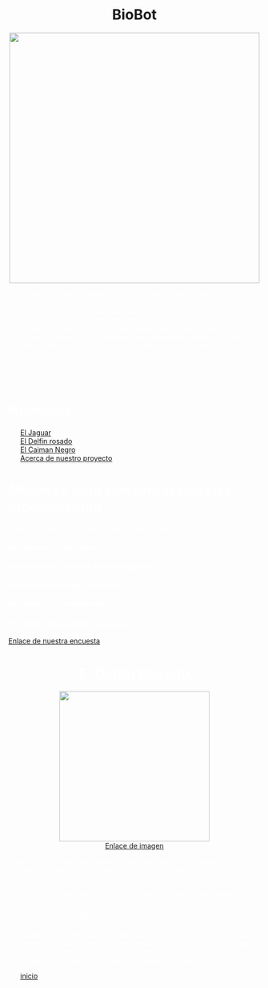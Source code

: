 <html>
<head>
<body> 
<style type="text/css">
Body{
Background:url(bosque.jpg);
Background-size:100% 100%;
}
</style>
</body>
<title> Biobot </title>
<center><h1> BioBot </h1></center>
<center><img src="logobiobot.jpg" width="500" heigth="600" /></center>
<font color="white"
<br>
<p>
Hola, nuestro proyecto llamado BIOBOT quiere ayudar a que las personas tomen conciencia de la importancia de las áreas naturales y del cuidado de los animales, las distintas esculturas hechas en materiales reciclables, se verán reflejadas en los 3 principales animales que peligran a su extinción en el territorio Colombiano, con el fin de representar la importancia de la vida animal en los diferentes ecosistemas. Sus referencias estarán en un código QR, que al ser escaneado informará los peligros ambientales del hábitat de la especie, las diferentes actividades humanas que causan estos peligros y como se puede mejorar para salvaguardar la biodiversidad.
</p>
</br>
<h1> Animales </h1> 
<nav>
<ul>
<li>
<a href="file:ElJaguar.html">
El Jaguar
</a>
</li>
<li>
<a href="file:DelfinRosado.html">
El Delfin rosado 
</a>
</li>
<li>
<a href="CaimanNegro.html">
El Caiman Negro 
</li>
<li>
<a href="Nuestroproyecto.html">
Acerca de nuestro proyecto
</a>
</li>
</ul>
</nav>
<h1>Maneras para conservar nuestra biodiversidad </h1>
<p>
Podemos conservar nuestra biodiversidad de diferentes maneras.
<p/>
<h4>Restaurando ecosistemas</h4> 
<h4>Fortaleciendo y creando áreas protegidas</h4>
<h4>Educando en ecología y ambiente</h4> 
<h4>Invirtiendo en investigación </h4>
<h3>Encuesta de nuestro proyecto </h3>
<a href="https://docs.google.com/forms/d/e/1FAIpQLScBupkIrt-jwKPW86CgqiDlSwPgi-kMxP6KRoMSdXa4NE8sEw/viewform?vc=0&c=0&w=1&flr=0">Enlace de nuestra encuesta</a></a>
</div>
</head>
</html>
<html>
<head>
<body>
<style type="text/css">
Body{
Background:url(bosque.jpg);
Background-size:100% 100%;
}
</style>
</body>
<title> El Dilfín Rosado </title>
<font color="white">
<center><h1> El Delfín Rosado </h1></center>
<center><img src="delfinrosado.jpg" width="300" height="300" /></center>
<center><a href="https://www.google.com/url?sa=i&url=https%3A%2F%2Fwww.peru.travel%2Fes%2Fmasperu%2Fdelfin-rosado-una-de-las-especies-de-agua-dulce-mas-hermosas-del-rio-amazonas&psig=AOvVaw1Jua6OJFN2UDCkBslEBbCS&ust=1666569908472000&source=images&cd=vfe&ved=0CA0QjRxqFwoTCIjC1uyG9foCFQAAAAAdAAAAABAE">Enlace de imagen</a></center>
<p>
El delfín del río Amazonas, también conocido como delfín rosado o boto, vive en agua dulce en las cuencas de los ríos Amazonas y Orinoco en Bolivia, Brasil, Colombia, Ecuador, Guyana, Perú y Venezuela.
</p>
<p>
El delfín rosado (Inia geoffrensis), conocido localmente como bufeo, es la especie más grande de los delfines de río, con una longitud máxima de 2,5 metros de largo. Aunque se le llama delfín rosado, los adultos pueden ser de color rosa o gris y los recién nacidos son siempre grises.</p>
<p>
Las amenazas que enfrenta el delfín rosado incluyen la captura incidental en la pesca, la matanza de los especímenes para ser usados como cebo para algunos peces, la construcción de represas en los ríos y la contaminación ambiental por químicos y metales pesados.
</p>
<nav>
<ul>
<li>
<a href="Biobot.html">
inicio
</a>
</nav>
</font>
</head>
</html>
